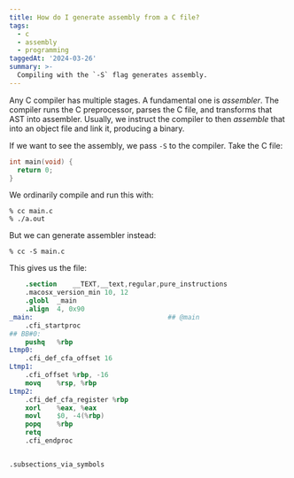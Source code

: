 ```yaml
---
title: How do I generate assembly from a C file?
tags:
  - c
  - assembly
  - programming
taggedAt: '2024-03-26'
summary: >-
  Compiling with the `-S` flag generates assembly.
---
```


Any C compiler has multiple stages. A fundamental one is _assembler_. The compiler runs the C preprocessor, parses the C file, and transforms that AST into assembler. Usually, we instruct the compiler to then _assemble_ that into an object file and link it, producing a binary.

If we want to see the assembly, we pass `-S` to the compiler. Take the C file:

```c
int main(void) {
  return 0;
}
```

We ordinarily compile and run this with:

```
% cc main.c
% ./a.out
```

But we can generate assembler instead:

```
% cc -S main.c
```

This gives us the file:

```s
	.section	__TEXT,__text,regular,pure_instructions
	.macosx_version_min 10, 12
	.globl	_main
	.align	4, 0x90
_main:                                  ## @main
	.cfi_startproc
## BB#0:
	pushq	%rbp
Ltmp0:
	.cfi_def_cfa_offset 16
Ltmp1:
	.cfi_offset %rbp, -16
	movq	%rsp, %rbp
Ltmp2:
	.cfi_def_cfa_register %rbp
	xorl	%eax, %eax
	movl	$0, -4(%rbp)
	popq	%rbp
	retq
	.cfi_endproc


.subsections_via_symbols
```
